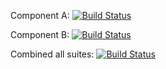 Component A: [![Build Status][travis-a-image]][travis-a-url]

Component B: [![Build Status][travis-b-image]][travis-b-url]


Combined all suites: [![Build Status][travis-image]][travis-url]


[travis-a-image]: https://img.shields.io/travis/cesine/nightwatch-component-a.svg
[travis-a-url]: https://travis-ci.org/cesine/nightwatch-component-a


[travis-b-image]: https://img.shields.io/travis/cesine/nightwatch-component-b.svg
[travis-b-url]: https://travis-ci.org/cesine/nightwatch-component-b


[travis-image]: https://img.shields.io/travis/cesine/nightwatch-modular-example.svg
[travis-url]: https://travis-ci.org/cesine/nightwatch-modular-example

